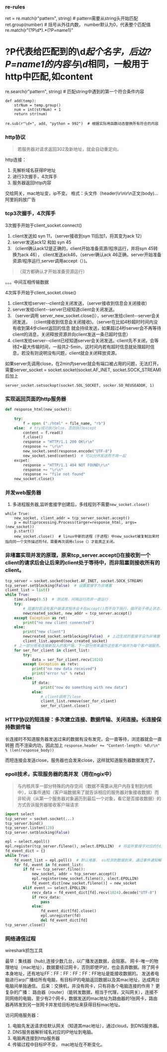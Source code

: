 ### re-rules
ret = re.match(r"pattern", string)  # pattern需要从string头开始匹配
ret.group(number)  # 括号从外往内数， number默认为0，代表整个匹配值
re.match(r"(?P<name1>\d*).*(?P=name1)"
# ?P<name1>代表给匹配到的\d*起个名字，后边?P=name1的内容与\d*相同，一般用于http中匹配,如<body>content</body>
re.search(r"pattern", string)  # 匹配string中遇到的第一个符合条件内容

    def add(temp):
        strNum = temp.group()
        num = int(strNum) + 1
        return str(num)
        
    re.sub(r"\d+", add, "python = 992")  # 根据实际用函数动态替换所有符合的内容

### http协议
> 若服务器对请求返回302及新地址，就会自动重定向。

http连接：
1. 先解析域名获得IP地址
2. 进行3次握手，4次挥手
3. 服务器返回http内容 

交给网关，mac地址变，ip不变。
格式：头文件（header)\r\n\r\n正文(body)<!DOCTYPE html>...
阿里妈妈放广告

### tcp3次握手，4次挥手
3次握手开始于client_socket.connect()
1. client发送如 syn 11，（server接收到syn 11后加1，将其变为ack 12）
2. server发送ack12 和如 syn 45
3. （client确认ack12是正确的，client开始准备资源/程序运行，并将syn 45转换为ack 46），
client发送ack46，（server确认ack 46正确，server开始准备资源/程序运行,server调用accept（）)。
> （双方都确认才开始准备资源运行）

。。。中间互相传输数据

4次挥手开始于client_socket.close()
1. client发给server--client会关闭发送，（server接收到信息会关闭接收）
2. server发给client--server已经知道client会关闭发送。
3. （server调用 server_new_socket.close()），server发给client--server会关闭发送，
（client接收到信息会关闭接收)。（server在比如4秒超时时间内没有收到第4步client返回的信息
就会持续发送，如果超过4秒server会不再等待client的消息，关闭释放资源并向client发送一条已超时信息）
4. client发给server--client已经知道server会关闭发送。client先不关闭，会等待2*最大传输时间，一般共2-5min，这时间内若有超时信息就处理超时信息，若没有则说明没有问题，client就会关闭释放资源。

如果server先调用close，在2min内server就会有端口被占用的问题，无法打开。
需要server_socket = socket.socket(socket.AF_INET, socket.SOCK_STREAM)后加上

    server_socket.setsockopt(socket.SOL_SOCKET, socker.SO_REUSEADDR, 1)

### 实现返回页面的http服务器
```python
def response_html(new_socket):
    
    try:
        f = open ("./html" + file_name, "rb")
    else:  # try成功执行else，否则执行except
        content = f.read()
        f.close()
        response = "HTTP/1.1 200 OK\r\n"
        respnose += "\r\n"
        new_socket.send(response.encode("UTF-8")
        new_socket.send(content)  # 可以分开发送而不用一起
    excpet:
        response = "HTTP/1.1 404 NOT FOUND\r\n"
        response += "\r\n"
        response += "file not found"
    new_socket.close()
```

### 并发web服务器
1. 多进程服务器,监听套接字创建后，多线程则不需要`new_socket.close()`
```
while True:
    new_socket, client_addr = tcp_server_socket.accept()
    p = multiprocessing.Process(targer=response_html, args=(new_socket))
    p.start()
    new_socket.close()  # linux中新的进程（子进程）中new_socket被复制出来时指向同一个文件描述符fd，需要再次调用close（）才能真正关闭。
```

### 非堵塞实现并发的原理，原来tcp_server.accept()在接收到一个client的请求后会让后来的client处于等待中，而非阻塞则接收所有的client。

```python
tcp_server = socket.socket(socket.AF_INET, socket.SOCK_STREAM)
tcp_server.setblocking(False)  # 设置套接字为非堵塞
client_list = list()
while True:
    time.sleep(0.5)  # 测试用，间隔运行而非一直运行
    try:
        # 阻塞时若没有客户端请求程序会卡在accept()而不向下执行，循环处于停止状态，改为非阻塞后没有请求accept()也会被执行，循环处于一直运行的状态，但此时是None，会出错，所以用try。
        newcreated_socket, new_addr = tcp_server.accept()  
    except Exception as ret:
        print("no new client connected")
    else:
        print("new client")
        newcreated_socket.setblocking(False)  # 上边生成的套接字设为非堵塞
        client_list.append(new_created_socket)
    # 上一部分用来连接新加入的客户端，下一部分用来遍历这些客户端并为每个客户端服务。
    for ser_for_client in client_list:
        try:
            data = ser_for_client.recv(1024)
        except Exception as retv:
            print("no new data received")
            print("error %s" % retv)
        else:  
            if data:
                print("now do something with new data")
            else:
                # client调用了close
                client_list.remove(ser_for_client)
                ser_for_client.close()
```
 
### HTTP协议的短连接：多次建立连接、数据传输、关闭连接。长连接保持数据传输
长连接时不知道服务器发送过来的数据有没有发完，会一直等待，浏览器就会一直转圈
而不渲染内功，因此加上
`response.header += "Content-length: %d\r\n" % (len(response_body))`
 
而短连接会发送close，服务器也会发来close，这样就知道服务器数据发完了。
 
### epoll技术，实现服务器的高并发（用在ngix中）
> 与内核共享一部分特殊的内存空间（数据不需要从用户内存复制到内核中），以事件通知（客户端数据来了就告诉相应的服务器对象接收数据）而非轮询（从第一个服务器对象遍历到最后一个对象，看它是否接收数据）的方式告诉服务器接收客户端请求
 
```python
import select
tcp_server = socket.socket(...)
tcp_server.bind()
tcp_server.listen(128)
tcp_server.setblocking(False)

epl = select.epoll()
epl.register(tcp_server.fileno(), select.EPOLLIN)  # 将监听套接字对应的fd注册到epl中, select.EPOLLIN表示等待外界传输数据
fd_event_dict = {}
while True:
    fd_event_list = epl.poll()  # 默认堵塞， os检测到数据到来，通过事件通知解堵塞，其值是多个元组形成的列表。
    for fd, event in fd_event_list:
        if fd == tcp_server.filno():
            new_socket, addr = tcp_server.accept()
            epl.register(new_socket.fileno(), slect.EPOLLIN)
            fd_event_dict[new_socket.fileno()] = new_socket
        elif event == select.EPOLLIN:
            recv_data = fd_event_dict[fd].recv(1024).decode("UTF-8")
            if recv_data:
                pass
            else:
                fd_event_dict[fd].close()
                epl.unregister(fd)
                del fd_event_dict[fd]
tcp_server.close()        
```

### 网络通信过程
wireshark抓包工具

最早：集线器（hub),连接少数几台，以广播发送数据，会阻塞。
网卡-唯一的物理地址（mac地址），数据要经过网卡，否则即使IP对，也会丢弃数据。除了网卡本身地址，还有地址FF：FF：FF：FF：FF：FF地址是能接收数据的。
发送者电脑进行arp广播给所有电脑，有目标IP的电脑返回数据以及其mac地址，达成两台电脑间单独通信。
后来：交换机，并没有网卡，只有将各个电脑连接的作用？
更复杂的广播： 路由器（router）（能转发数据，相当于代理，又叫网关），连接不同网络的电脑，至少有2个网卡，数据发送的mac地址为路由器的1张网卡，路由器再转发到另一张网卡并发给目标地址来获得目标mac地址。

访问网络服务器：
1. 电脑先发送请求给默认网关（知道其mac地址），通过cloud，到DNS服务器。
2. DNS服务器解析域名对应的IP地址到电脑。
3. 电脑再连接到http服务器
4. 传输过程中目标IP不变， mac地址在不断变化。